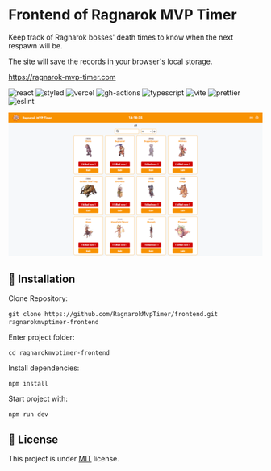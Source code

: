 # Frontend of Ragnarok MVP Timer

Keep track of Ragnarok bosses' death times to know when the next respawn will be.

The site will save the records in your browser's local storage.

<https://ragnarok-mvp-timer.com>

![react](https://img.shields.io/badge/React-20232A?style=for-the-badge&logo=react&logoColor=61DAFB)
![styled](https://img.shields.io/badge/styled--components-DB7093?style=for-the-badge&logo=styled-components&logoColor=white)
![vercel](https://img.shields.io/badge/Vercel-000000?style=for-the-badge&logo=vercel&logoColor=white)
![gh-actions](https://img.shields.io/badge/github%20actions-%232671E5.svg?style=for-the-badge&logo=githubactions&logoColor=white)
![typescript](https://img.shields.io/badge/TypeScript-007ACC?style=for-the-badge&logo=typescript&logoColor=white)
![vite](https://img.shields.io/badge/Vite-B73BFE?style=for-the-badge&logo=vite&logoColor=FFD62E)
![prettier](https://img.shields.io/badge/prettier-1A2C34?style=for-the-badge&logo=prettier&logoColor=F7BA3E)
![eslint](https://img.shields.io/badge/eslint-3A33D1?style=for-the-badge&logo=eslint&logoColor=white)

![screenshot](.repo/site-screenshot.webp)

## 🚀 Installation

Clone Repository:

```shell
git clone https://github.com/RagnarokMvpTimer/frontend.git ragnarokmvptimer-frontend
```

Enter project folder:

```shell
cd ragnarokmvptimer-frontend
```

Install dependencies:

```shell
npm install
```

Start project with:
```shell
npm run dev
```

## 📝 License

This project is under [MIT](./LICENSE) license.
